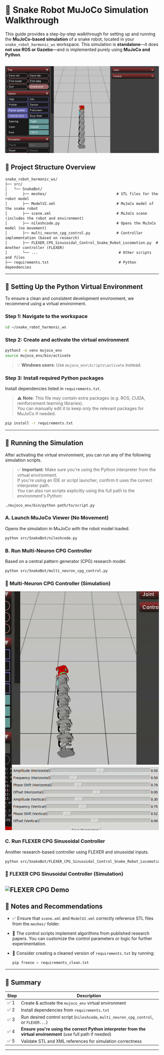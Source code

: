 # 🐍 Snake Robot MuJoCo Simulation Walkthrough

This guide provides a step-by-step walkthrough for setting up and running the **MuJoCo-based simulation** of a snake robot, located in your `snake_robot_harmonic_ws` workspace. This simulation is **standalone**—it does **not use ROS or Gazebo**—and is implemented purely using **MuJoCo and Python**.

![Snake Robot Model](screenshot.png)
---

## 📁 Project Structure Overview

```
snake_robot_harmonic_ws/
├── src/
│   └── SnakeBot/
│       ├── meshes/                                # STL files for the robot model
│       ├── ModelV2.xml                            # MuJoCo model of the snake robot
│       ├── scene.xml                              # MuJoCo scene (includes the robot and environment)
│       ├── nileshcode.py                          # Opens the MuJoCo model (no movement)
│       ├── multi_neuron_cpg_control.py            # Controller implementation (based on research)
│       ├── FLEXER_CPG_Sinusoidal_Control_Snake_Robot_Locomotion.py  # Another controller (FLEXER)
│       └── ...                                     # Other scripts and files
├── requirements.txt                                # Python dependencies
```

---

## 🧪 Setting Up the Python Virtual Environment

To ensure a clean and consistent development environment, we recommend using a virtual environment.

### Step 1: Navigate to the workspace

```bash
cd ~/snake_robot_harmonic_ws
```

### Step 2: Create and activate the virtual environment

```bash
python3 -m venv mujoco_env
source mujoco_env/bin/activate
```

> 💡 **Windows users**: Use `mujoco_env\Scripts\activate` instead.

### Step 3: Install required Python packages

Install dependencies listed in `requirements.txt`.  

> ⚠️ **Note**: This file may contain extra packages (e.g. ROS, CUDA, reinforcement learning libraries).  
> You can manually edit it to keep only the relevant packages for MuJoCo if needed.

```bash
pip install -r requirements.txt
```

---

## 🚀 Running the Simulation

After activating the virtual environment, you can run any of the following simulation scripts.

> ✅ **Important**: Make sure you're using the Python interpreter from the virtual environment.  
> If you're using an IDE or script launcher, confirm it uses the correct interpreter path.  
> You can also run scripts explicitly using the full path to the environment's Python:

```bash
./mujoco_env/bin/python path/to/script.py
```

### A. Launch MuJoCo Viewer (No Movement)

Opens the simulation in MuJoCo with the robot model loaded.

```bash
python src/SnakeBot/nileshcode.py
```

### B. Run Multi-Neuron CPG Controller

Based on a central pattern generator (CPG) research model.

```bash
python src/SnakeBot/multi_neuron_cpg_control.py
```
### 🧠 Multi-Neuron CPG Controller (Simulation)

![Multi Neuron CPG Demo](multi_neoron_cpg.gif)

### C. Run FLEXER CPG Sinusoidal Controller

Another research-based controller using FLEXER and sinusoidal inputs.

```bash
python src/SnakeBot/FLEXER_CPG_Sinusoidal_Control_Snake_Robot_Locomotion.py
```

### 🌊 FLEXER CPG Sinusoidal Controller (Simulation)

![FLEXER CPG Demo](Flexer_CPG.gif)
---

## 🧩 Notes and Recommendations

- ✅ Ensure that `scene.xml` and `ModelV2.xml` correctly reference STL files from the `meshes/` folder.
- 🧠 The control scripts implement algorithms from published research papers. You can customize the control parameters or logic for further experimentation.
- 💾 Consider creating a cleaned version of `requirements.txt` by running:

  ```bash
  pip freeze > requirements_clean.txt
  ```

---

## 📌 Summary

| Step | Description |
|------|-------------|
| ✅ 1 | Create & activate the `mujoco_env` virtual environment |
| ✅ 2 | Install dependencies from `requirements.txt` |
| ✅ 3 | Run desired control script (`nileshcode`, `multi_neuron_cpg_control`, or `FLEXER...`) |
| ✅ 4 | **Ensure you're using the correct Python interpreter from the virtual environment** (use full path if needed) |
| ✅ 5 | Validate STL and XML references for simulation correctness |

---

